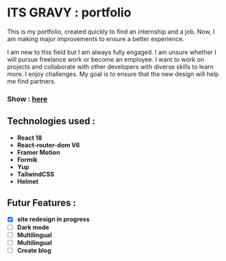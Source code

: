 # ITS GRAVY : portfolio

This is my portfolio, created quickly to find an internship and a job. Now, I am making major improvements to ensure a better experience.

I am new to this field but I am always fully engaged. I am unsure whether I will pursue freelance work or become an employee. I want to work on projects and collaborate with other developers with diverse skills to learn more. I enjoy challenges. My goal is to ensure that the new design will help me find partners.

### Show : [here](https://itsgravy.dev/)

## Technologies used :

- **React 18**
- **React-router-dom V6**
- **Framer Motion**
- **Formik**
- **Yup**
- **TailwindCSS**
- **Helmet**

## Futur Features :

- [x] **site redesign in progress**
- [ ] **Dark mode**
- [ ] **Multilingual**
- [ ] **Multilingual**
- [ ] **Create blog**
